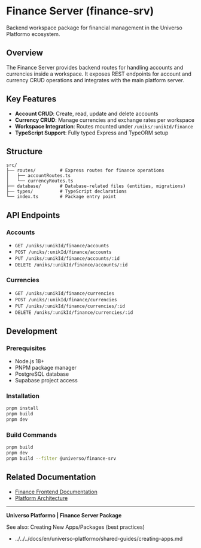 # Finance Server (finance-srv)

Backend workspace package for financial management in the Universo Platformo ecosystem.

## Overview

The Finance Server provides backend routes for handling accounts and currencies inside a workspace.
It exposes REST endpoints for account and currency CRUD operations and integrates with the main platform server.

## Key Features

- **Account CRUD**: Create, read, update and delete accounts
- **Currency CRUD**: Manage currencies and exchange rates per workspace
- **Workspace Integration**: Routes mounted under `/uniks/:unikId/finance`
- **TypeScript Support**: Fully typed Express and TypeORM setup

## Structure

```
src/
├── routes/         # Express routes for finance operations
│   ├── accountRoutes.ts
│   └── currencyRoutes.ts
├── database/       # Database-related files (entities, migrations)
├── types/          # TypeScript declarations
└── index.ts        # Package entry point
```

## API Endpoints

### Accounts

- `GET /uniks/:unikId/finance/accounts`
- `POST /uniks/:unikId/finance/accounts`
- `PUT /uniks/:unikId/finance/accounts/:id`
- `DELETE /uniks/:unikId/finance/accounts/:id`

### Currencies

- `GET /uniks/:unikId/finance/currencies`
- `POST /uniks/:unikId/finance/currencies`
- `PUT /uniks/:unikId/finance/currencies/:id`
- `DELETE /uniks/:unikId/finance/currencies/:id`

## Development

### Prerequisites

- Node.js 18+
- PNPM package manager
- PostgreSQL database
- Supabase project access

### Installation

```bash
pnpm install
pnpm build
pnpm dev
```

### Build Commands

```bash
pnpm build
pnpm dev
pnpm build --filter @universo/finance-srv
```

## Related Documentation

- [Finance Frontend Documentation](../finance-frt/base/README.md)
- [Platform Architecture](../../../docs/en/applications/README.md)

---

**Universo Platformo | Finance Server Package**

See also: Creating New Apps/Packages (best practices)

- ../../../docs/en/universo-platformo/shared-guides/creating-apps.md

